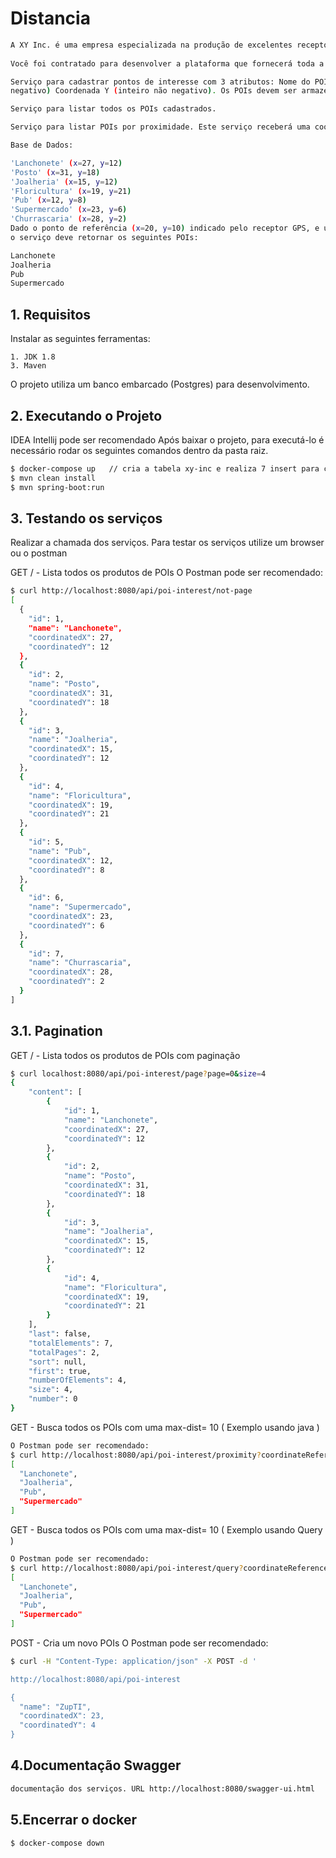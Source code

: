 # Distancia

```sh
A XY Inc. é uma empresa especializada na produção de excelentes receptores GPS (Global Positioning System). A diretoria está empenhada em lançar um dispositivo inovador que promete auxiliar pessoas na localização de ponto de interesse (POIs), e precisa muito de sua ajuda. 
 
Você foi contratado para desenvolver a plataforma que fornecerá toda a inteligência ao dispositivo. Esta plataforma deve ser baseada em serviços, de forma a flexibilizar a integração, sendo estes:  

Serviço para cadastrar pontos de interesse com 3 atributos: Nome do POI, Coordenada X (inteiro não 
negativo) Coordenada Y (inteiro não negativo). Os POIs devem ser armazenados em uma base de dados. 

Serviço para listar todos os POIs cadastrados.  

Serviço para listar POIs por proximidade. Este serviço receberá uma coordenada X e uma c oordenada Y, especificando um ponto de referência, em como uma distância máxima (d- max) em metros. O serviço deverá retornar todos os POIs da base de dados que estejam a uma distância menor ou igual a d-max a partir do ponto de referência. Exemplo:  

Base de Dados:  

'Lanchonete' (x=27, y=12)  
'Posto' (x=31, y=18)  
'Joalheria' (x=15, y=12)  
'Floricultura' (x=19, y=21)  
'Pub' (x=12, y=8)  
'Supermercado' (x=23, y=6)  
'Churrascaria' (x=28, y=2)  
Dado o ponto de referência (x=20, y=10) indicado pelo receptor GPS, e uma distância máxima de 10 metros, 
o serviço deve retornar os seguintes POIs:   

Lanchonete 
Joalheria 
Pub 
Supermercado
```
 
## 1. Requisitos 

Instalar as seguintes ferramentas:

    1. JDK 1.8
    3. Maven
    
O projeto utiliza um banco embarcado (Postgres) para desenvolvimento.
 
## 2. Executando o Projeto
 IDEA Intellij pode ser recomendado
Após baixar o projeto, para executá-lo é necessário rodar os seguintes comandos dentro da pasta raiz.

```sh
$ docker-compose up   // cria a tabela xy-inc e realiza 7 insert para começar a testar os serviços de forma automatizada.
$ mvn clean install   
$ mvn spring-boot:run 
```
## 3. Testando os serviços
Realizar a chamada dos serviços. 
Para testar os serviços utilize um browser ou o postman

GET / - Lista todos os produtos de POIs 
O Postman pode ser recomendado:
```sh
$ curl http://localhost:8080/api/poi-interest/not-page
[
  {
    "id": 1,
    "name": "Lanchonete",
    "coordinatedX": 27,
    "coordinatedY": 12
  },
  {
    "id": 2,
    "name": "Posto",
    "coordinatedX": 31,
    "coordinatedY": 18
  },
  {
    "id": 3,
    "name": "Joalheria",
    "coordinatedX": 15,
    "coordinatedY": 12
  },
  {
    "id": 4,
    "name": "Floricultura",
    "coordinatedX": 19,
    "coordinatedY": 21
  },
  {
    "id": 5,
    "name": "Pub",
    "coordinatedX": 12,
    "coordinatedY": 8
  },
  {
    "id": 6,
    "name": "Supermercado",
    "coordinatedX": 23,
    "coordinatedY": 6
  },
  {
    "id": 7,
    "name": "Churrascaria",
    "coordinatedX": 28,
    "coordinatedY": 2
  }
]
```
## 3.1. Pagination
GET / - Lista todos os produtos de POIs  com paginação 
```sh
$ curl localhost:8080/api/poi-interest/page?page=0&size=4
{
    "content": [
        {
            "id": 1,
            "name": "Lanchonete",
            "coordinatedX": 27,
            "coordinatedY": 12
        },
        {
            "id": 2,
            "name": "Posto",
            "coordinatedX": 31,
            "coordinatedY": 18
        },
        {
            "id": 3,
            "name": "Joalheria",
            "coordinatedX": 15,
            "coordinatedY": 12
        },
        {
            "id": 4,
            "name": "Floricultura",
            "coordinatedX": 19,
            "coordinatedY": 21
        }
    ],
    "last": false,
    "totalElements": 7,
    "totalPages": 2,
    "sort": null,
    "first": true,
    "numberOfElements": 4,
    "size": 4,
    "number": 0
}
```

GET - Busca todos os POIs com uma max-dist= 10 ( Exemplo usando java )
```sh
O Postman pode ser recomendado:
$ curl http://localhost:8080/api/poi-interest/proximity?coordinateReferenceX=20&coordinateReferenceY=10&distance=10
[
  "Lanchonete",
  "Joalheria",
  "Pub",
  "Supermercado"
]
```

GET - Busca todos os POIs com uma max-dist= 10 ( Exemplo usando Query )
```sh
O Postman pode ser recomendado:
$ curl http://localhost:8080/api/poi-interest/query?coordinateReferenceX=20&coordinateReferenceY=10&distance=10
[
  "Lanchonete",
  "Joalheria",
  "Pub",
  "Supermercado"
]
```

POST - Cria um novo POIs 
O Postman pode ser recomendado:
```sh
$ curl -H "Content-Type: application/json" -X POST -d '

http://localhost:8080/api/poi-interest 

{  
  "name": "ZupTI",
  "coordinatedX": 23, 
  "coordinatedY": 4
}

```
## 4.Documentação Swagger

```sh
documentação dos serviços. URL http://localhost:8080/swagger-ui.html

```

## 5.Encerrar o docker
```sh
$ docker-compose down

```

